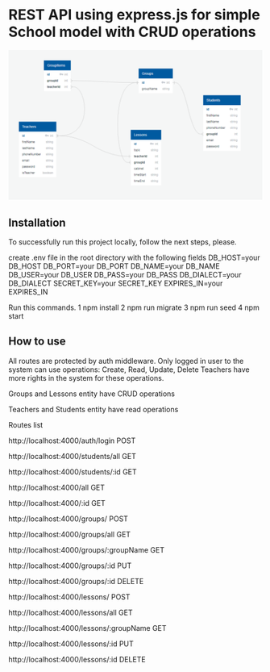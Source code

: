 # REST API using express.js for simple School model with CRUD operations

![db_schema](db_schema.png)

## Installation

To successfully run this project locally, follow the next steps, please.

create .env file in the root directory with the following fields
DB_HOST=your DB_HOST
DB_PORT=your DB_PORT
DB_NAME=your DB_NAME
DB_USER=your DB_USER
DB_PASS=your DB_PASS
DB_DIALECT=your DB_DIALECT
SECRET_KEY=your SECRET_KEY
EXPIRES_IN=your EXPIRES_IN

Run this commands.
1 npm install
2 npm run migrate
3 npm run seed
4 npm start

## How to use

All routes are protected by auth middleware. Only logged in user to the system can use operations: Create, Read, Update, Delete
Teachers have more rights in the system for these operations.

Groups and Lessons entity have CRUD operations

Teachers and Students entity have read operations

Routes list

http://localhost:4000/auth/login POST


http://localhost:4000/students/all GET

http://localhost:4000/students/:id GET

http://localhost:4000/all GET

http://localhost:4000/:id GET


http://localhost:4000/groups/ POST

http://localhost:4000/groups/all GET

http://localhost:4000/groups/:groupName GET

http://localhost:4000/groups/:id PUT

http://localhost:4000/groups/:id DELETE


http://localhost:4000/lessons/ POST

http://localhost:4000/lessons/all GET

http://localhost:4000/lessons/:groupName GET

http://localhost:4000/lessons/:id PUT

http://localhost:4000/lessons/:id DELETE

